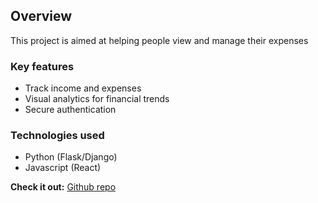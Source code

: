 ## Overview
This project is aimed at helping people view and manage their expenses

### **Key features**
- Track income and expenses
- Visual analytics for financial trends
- Secure authentication

### **Technologies used**
- Python (Flask/Django)
- Javascript (React)

**Check it out:** [Github repo](https://github.com/Muthommi/JIJENGE-Budget-tracker.git)
